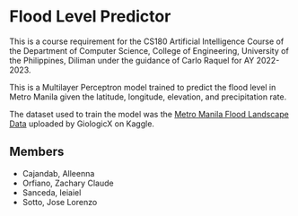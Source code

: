 # Flood Level Predictor
This is a course requirement for the CS180 Artificial Intelligence Course of the Department of Computer Science, College of Engineering, University of the Philippines, Diliman under the guidance of Carlo Raquel for AY 2022-2023.

This is a Multilayer Perceptron model trained to predict the flood level in Metro Manila given the latitude, longitude, elevation, and precipitation rate.

The dataset used to train the model was the [Metro Manila Flood Landscape Data](https://www.kaggle.com/datasets/giologicx/aegisdataset) uploaded by GiologicX on Kaggle.

## Members
- Cajandab, Alleenna
- Orfiano, Zachary Claude
- Sanceda, Ieiaiel
- Sotto, Jose Lorenzo
